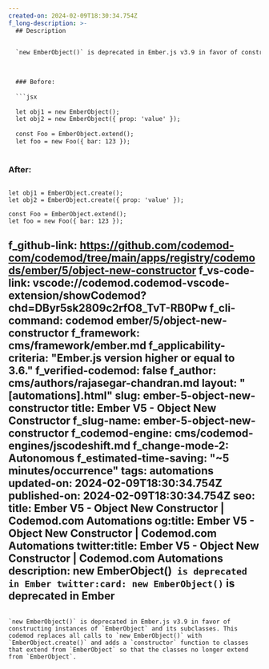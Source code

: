 ```yaml
---
created-on: 2024-02-09T18:30:34.754Z
f_long-description: >-
  ## Description
  

  `new EmberObject()` is deprecated in Ember.js v3.9 in favor of constructing instances of `EmberObject` and its subclasses. This codemod replaces all calls to `new EmberObject()` with `EmberObject.create()` and adds a `constructor` function to classes that extend from `EmberObject` so that the classes no longer extend from `EmberObject`.
  

  
  ### Before:
  
  ```jsx
  
  let obj1 = new EmberObject();
  let obj2 = new EmberObject({ prop: 'value' });
  
  const Foo = EmberObject.extend();
  let foo = new Foo({ bar: 123 });
  
  ```
  
  ### After:
  
  ```tsx
  
  let obj1 = EmberObject.create();
  let obj2 = EmberObject.create({ prop: 'value' });
  
  const Foo = EmberObject.extend();
  let foo = new Foo({ bar: 123 });
  
  ```
f_github-link: https://github.com/codemod-com/codemod/tree/main/apps/registry/codemods/ember/5/object-new-constructor
f_vs-code-link: vscode://codemod.codemod-vscode-extension/showCodemod?chd=DByr5sk2809c2rfO8_TvT-RB0Pw
f_cli-command: codemod ember/5/object-new-constructor
f_framework: cms/framework/ember.md
f_applicability-criteria: "Ember.js version higher or equal to 3.6."
f_verified-codemod: false
f_author: cms/authors/rajasegar-chandran.md
layout: "[automations].html"
slug: ember-5-object-new-constructor
title: Ember V5 - Object New Constructor
f_slug-name: ember-5-object-new-constructor
f_codemod-engine: cms/codemod-engines/jscodeshift.md
f_change-mode-2: Autonomous
f_estimated-time-saving: "~5 minutes/occurrence"
tags: automations
updated-on: 2024-02-09T18:30:34.754Z
published-on: 2024-02-09T18:30:34.754Z
seo:
  title: Ember V5 - Object New Constructor | Codemod.com Automations
  og:title: Ember V5 - Object New Constructor | Codemod.com Automations
  twitter:title: Ember V5 - Object New Constructor | Codemod.com Automations
  description: new EmberObject()` is deprecated in Ember
  twitter:card: new EmberObject()` is deprecated in Ember
---
```

`new EmberObject()` is deprecated in Ember.js v3.9 in favor of constructing instances of `EmberObject` and its subclasses. This codemod replaces all calls to `new EmberObject()` with `EmberObject.create()` and adds a `constructor` function to classes that extend from `EmberObject` so that the classes no longer extend from `EmberObject`.